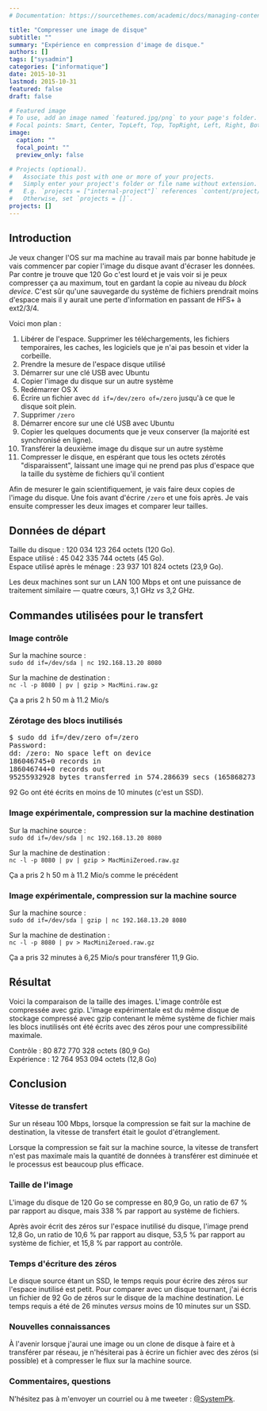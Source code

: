 ```yaml
---
# Documentation: https://sourcethemes.com/academic/docs/managing-content/

title: "Compresser une image de disque"
subtitle: ""
summary: "Expérience en compression d'image de disque."
authors: []
tags: ["sysadmin"]
categories: ["informatique"]
date: 2015-10-31
lastmod: 2015-10-31
featured: false
draft: false

# Featured image
# To use, add an image named `featured.jpg/png` to your page's folder.
# Focal points: Smart, Center, TopLeft, Top, TopRight, Left, Right, BottomLeft, Bottom, BottomRight.
image:
  caption: ""
  focal_point: ""
  preview_only: false

# Projects (optional).
#   Associate this post with one or more of your projects.
#   Simply enter your project's folder or file name without extension.
#   E.g. `projects = ["internal-project"]` references `content/project/deep-learning/index.md`.
#   Otherwise, set `projects = []`.
projects: []
---
```


## Introduction

Je veux changer l'OS sur ma machine au travail mais par bonne habitude je vais commencer par copier l'image du disque avant d'écraser les données. Par contre je trouve que 120 Go c'est lourd et je vais voir si je peux compresser ça au maximum, tout en gardant la copie au niveau du *block device*. C'est sûr qu'une sauvegarde du système de fichiers prendrait moins d'espace mais il y aurait une perte d'information en passant de HFS+ à ext2/3/4.

Voici mon plan&nbsp;:

1. Libérer de l'espace. Supprimer les téléchargements, les fichiers temporaires, les caches, les logiciels que je n'ai pas besoin et vider la corbeille.
1. Prendre la mesure de l'espace disque utilisé
1. Démarrer sur une clé USB avec Ubuntu
1. Copier l'image du disque sur un autre système
1. Redémarrer OS X
1. Écrire un fichier avec `dd if=/dev/zero of=/zero` jusqu'à ce que le disque soit plein.
1. Supprimer `/zero`
1. Démarrer encore sur une clé USB avec Ubuntu
1. Copier les quelques documents que je veux conserver (la majorité est synchronisé en ligne).
1. Transférer la deuxième image du disque sur un autre système
1. Compresser le disque, en espérant que tous les octets zérotés "disparaissent", laissant une image qui ne prend pas plus d'espace que la taille du système de fichiers qu'il contient


<p>Afin de mesurer le gain scientifiquement, je vais faire deux copies de l'image du disque. Une fois avant d'écrire <code>/zero</code> et une fois après. Je vais ensuite compresser les deux images et comparer leur tailles.</p>

<h2>Données de départ</h2>

<p>Taille du disque&nbsp;: 120&nbsp;034&nbsp;123&nbsp;264&nbsp;octets (120&nbsp;Go).<br />
Espace utilisé&nbsp;: 45&nbsp;042&nbsp;335&nbsp;744&nbsp;octets (45&nbsp;Go).<br />
Espace utilisé après le ménage&nbsp;: 23&nbsp;937&nbsp;101&nbsp;824&nbsp;octets (23,9&nbsp;Go).</p>

<p>Les deux machines sont sur un LAN 100&nbsp;Mbps et ont une puissance de traitement similaire &mdash; quatre cœurs, 3,1&nbsp;GHz <i>vs</i> 3,2&nbsp;GHz.</p>

<h2>Commandes utilisées pour le transfert</h2>

<h3>Image contrôle</h3>

<p>Sur la machine source&nbsp;:<br />
<code>sudo dd if=/dev/sda | nc 192.168.13.20 8080</code></p>

<p>Sur la machine de destination&nbsp;:<br />
<code>nc -l -p 8080 | pv | gzip > MacMini.raw.gz</code></p>

<p>Ça a pris 2&nbsp;h 50&nbsp;m à 11.2&nbsp;Mio/s</p>

<h3>Zérotage des blocs inutilisés</h3>

<pre><span class="prompt">$</span> sudo dd if=/dev/zero of=/zero
Password:
dd: /zero: No space left on device
186046745+0 records in
186046744+0 records out
95255932928 bytes transferred in 574.286639 secs (165868273 bytes/sec)</pre>

<p>92&nbsp;Go ont été écrits en moins de 10 minutes (c'est un SSD).</p>

<h3>Image expérimentale, compression sur la machine destination</h3>

<p>Sur la machine source&nbsp;:<br />
<code>sudo dd if=/dev/sda | nc 192.168.13.20 8080</code></p>

<p>Sur la machine de destination&nbsp;:<br />
<code>nc -l -p 8080 | pv | gzip > MacMiniZeroed.raw.gz</code></p>

<p>Ça a pris 2&nbsp;h 50&nbsp;m à 11.2&nbsp;Mio/s comme le précédent</p>

<h3>Image expérimentale, compression sur la machine source</h3>

<p>Sur la machine source&nbsp;:<br />
<code>sudo dd if=/dev/sda | gzip | nc 192.168.13.20 8080</code></p>

<p>Sur la machine de destination&nbsp;:<br />
<code>nc -l -p 8080 | pv > MacMiniZeroed.raw.gz</code></p>

<p>Ça a pris 32 minutes à 6,25&nbsp;Mio/s pour transférer 11,9&nbsp;Gio.</p>

<h2>Résultat</h2>

<p>Voici la comparaison de la taille des images. L'image contrôle est compressée avec gzip. L'image expérimentale est du même disque de stockage compressé avec gzip contenant le même système de fichier mais les blocs inutilisés ont été écrits avec des zéros pour une compressibilité maximale.

<p>Contrôle&nbsp;: 80&nbsp;872&nbsp;770&nbsp;328&nbsp;octets (80,9&nbsp;Go)<br />
Expérience&nbsp;: 12&nbsp;764&nbsp;953&nbsp;094&nbsp;octets (12,8&nbsp;Go)</p>

<h2>Conclusion</h2>

<h3>Vitesse de transfert</h3>

<p>Sur un réseau 100&nbsp;Mbps, lorsque la compression se fait sur la machine de destination, la vitesse de transfert était le goulot d'étranglement.</p>
<p>Lorsque la compression se fait sur la machine source, la vitesse de transfert n'est pas maximale mais la quantité de données à transférer est diminuée et le processus est beaucoup plus efficace.</p>

<h3>Taille de l'image</h3>

<p>L'image du disque de 120&nbsp;Go se compresse en 80,9&nbsp;Go, un ratio de 67&nbsp;% par rapport au disque, mais 338&nbsp;% par rapport au système de fichiers.</p>
<p>Après avoir écrit des zéros sur l'espace inutilisé du disque, l'image prend 12,8&nbsp;Go, un ratio de 10,6&nbsp;% par rapport au disque, 53,5&nbsp;% par rapport au système de fichier, et 15,8&nbsp;% par rapport au contrôle.</p>

<h3>Temps d'écriture des zéros</h3>

<p>Le disque source étant un SSD, le temps requis pour écrire des zéros sur l'espace inutilisé est petit. Pour comparer avec un disque tournant, j'ai écris un fichier de 92&nbsp;Go de zéros sur le disque de la machine destination. Le temps requis a été de 26 minutes <i>versus</i> moins de 10 minutes sur un SSD.</p>

<h3>Nouvelles connaissances</h3>

<p>À l'avenir lorsque j'aurai une image ou un clone de disque à faire et à transférer par réseau, je n'hésiterai pas à écrire un fichier avec des zéros (si possible) et à compresser le flux sur la machine source.</p>

<h3>Commentaires, questions</h3>

<p>N'hésitez pas à m'envoyer un courriel ou à me tweeter&nbsp;: <a href="https://twitter.com/SystemPk/status/660531388211441664">@SystemPk</a>.
